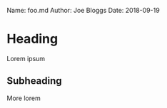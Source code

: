 Name: foo.md
Author: Joe Bloggs
Date: 2018-09-19

# Heading

Lorem ipsum

## Subheading

More lorem
